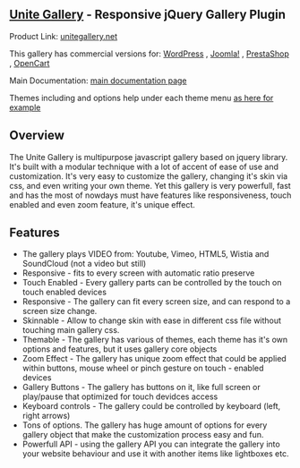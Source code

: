 
## [Unite Gallery](http://unitegallery.net) - Responsive jQuery Gallery Plugin

Product Link: [unitegallery.net](http://unitegallery.net)

This gallery has commercial versions for: [WordPress](http://wp.unitegallery.net) , [Joomla!](http://unitecms.net/premium-extensions/unite-gallery-main/default-theme) , [PrestaShop](http://ps.unitegallery.net/content/6-ug-default-theme) , [OpenCart](http://oc.unitegallery.net/index.php?route=information/information&information_id=7)

Main Documentation: [main documentation page](http://unitegallery.net/index.php?page=documentation)

Themes including and options help under each theme menu [as here for example](http://unitegallery.net/index.php?page=default-options)

## Overview

The Unite Gallery is multipurpose javascript gallery based on jquery library. 
It's built with a modular technique with a lot of accent of ease of use and customization. It's very easy to customize the gallery, changing it's skin via css, and even writing your own theme. 
Yet this gallery is very powerfull, fast and has the most of nowdays must have features like responsiveness, touch enabled and even zoom feature, it's unique effect. 

## Features

- The gallery plays VIDEO from: Youtube, Vimeo, HTML5, Wistia and SoundCloud (not a video but still)
- Responsive - fits to every screen with automatic ratio preserve
- Touch Enabled - Every gallery parts can be controlled by the touch on touch enabled devices
- Responsive - The gallery can fit every screen size, and can respond to a screen size change.
- Skinnable - Allow to change skin with ease in different css file without touching main gallery css.
- Themable - The gallery has various of themes, each theme has it's own options and features, but it uses gallery core objects
- Zoom Effect - The gallery has unique zoom effect that could be applied within buttons, mouse wheel or pinch gesture on touch - enabled devices
- Gallery Buttons - The gallery has buttons on it, like full screen or play/pause that optimized for touch devidces access
- Keyboard controls - The gallery could be controlled by keyboard (left, right arrows)
- Tons of options. The gallery has huge amount of options for every gallery object that make the customization process easy and fun.
- Powerfull API - using the gallery API you can integrate the gallery into your website behaviour and use it with another items like lightboxes etc.
